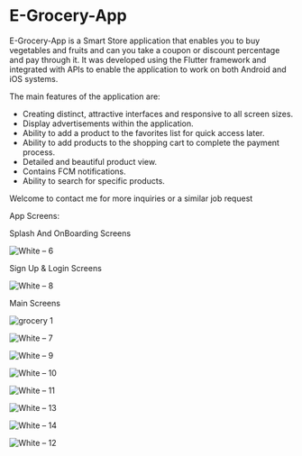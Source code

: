 # E-Grocery-App

E-Grocery-App is a Smart Store application that enables you to buy vegetables and fruits and can you take a coupon or discount percentage and pay through it. 
It was developed using the Flutter framework and integrated with APIs to enable the application to work on both Android and iOS systems.
 
The main features of the application are:
* Creating distinct, attractive interfaces and responsive to all screen sizes.
* Display advertisements within the application.
* Ability to add a product to the favorites list for quick access later.
* Ability to add products to the shopping cart to complete the payment process.
* Detailed and beautiful product view.
* Contains FCM notifications.
* Ability to search for specific products.
 
Welcome to contact me for more inquiries or a similar job request

App Screens:

Splash And OnBoarding Screens

![White – 6](https://user-images.githubusercontent.com/42490211/232810021-aba62ada-ecb5-4fe0-b2fc-f2dc7e94dbad.jpg)

Sign Up & Login Screens

![White – 8](https://user-images.githubusercontent.com/42490211/232820556-9da034fc-513e-4d25-b985-d40e40f1fa6e.jpg)

Main Screens

![grocery 1](https://user-images.githubusercontent.com/42490211/232802538-cb953704-61e8-4d0a-ad49-7890cfeebb1d.jpg)

![White – 7](https://user-images.githubusercontent.com/42490211/234336136-aad5272d-632a-40f6-ae54-24dd56a97128.jpg)

![White – 9](https://user-images.githubusercontent.com/42490211/233426214-efeb7d1b-aab3-4469-8ba2-6c7cf4e10a87.jpg)

![White – 10](https://user-images.githubusercontent.com/42490211/233426759-6e24ae7e-d8db-456f-86af-bee11414104c.jpg)

![White – 11](https://user-images.githubusercontent.com/42490211/234338977-1552d3d2-04f4-4f52-a09c-bce7492aecc0.jpg)

![White – 13](https://user-images.githubusercontent.com/42490211/234340824-a40e9e70-88c3-4d0f-977c-8f7dd29d7bf2.jpg)

![White – 14](https://user-images.githubusercontent.com/42490211/234340162-87c48a3b-bee3-40c0-b3f9-e745c609df4c.jpg)

![White – 12](https://user-images.githubusercontent.com/42490211/234339228-9679d929-e13d-4c8a-9f7d-9e0a8f005367.jpg)
